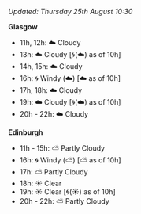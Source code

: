 *Updated: Thursday 25th August 10:30*

**Glasgow**

* 11h, 12h: :cloud: Cloudy
* 13h: :cloud: Cloudy [:cyclone:(:cloud:) as of 10h]
* 14h, 15h: :cloud: Cloudy
* 16h: :cyclone: Windy (:cloud:) [:cloud: as of 10h]
* 17h, 18h: :cloud: Cloudy
* 19h: :cloud: Cloudy [:cyclone:(:cloud:) as of 10h]
* 20h - 22h: :cloud: Cloudy

**Edinburgh**

* 11h - 15h: :partly_sunny: Partly Cloudy
* 16h: :cyclone: Windy (:partly_sunny:) [:partly_sunny: as of 10h]
* 17h: :partly_sunny: Partly Cloudy
* 18h: :sunny: Clear
* 19h: :sunny: Clear [:cyclone:(:sunny:) as of 10h]
* 20h - 22h: :partly_sunny: Partly Cloudy
